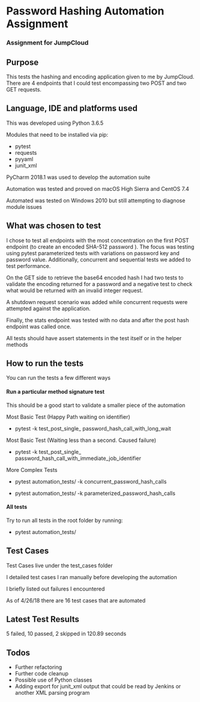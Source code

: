 # Password Hashing Automation Assignment

### Assignment for JumpCloud

## Purpose

This tests the hashing and encoding application 
given to me by JumpCloud. There are 4 endpoints that
I could test encompassing two POST and two GET requests.


## Language, IDE and platforms used

This was developed using Python 3.6.5

Modules that need to be installed via pip:

* pytest
* requests 
* pyyaml
* junit_xml

PyCharm 2018.1 was used to develop the automation suite

Automation was tested and proved on macOS High Sierra and
CentOS 7.4 

Automated was tested on Windows 2010 but still attempting to diagnose
module issues

## What was chosen to test

I chose to test all endpoints with the most concentration on the first
POST endpoint (to create an encoded SHA-512 password ). The focus was testing
using pytest parameterized tests with variations 
on password key and password value. Additionally, concurrent and 
sequential tests we added to test performance.

On the GET side to retrieve the base64 encoded hash I had two tests to validate
the encoding returned for a password and a negative test to check what would be
returned with an invalid integer request.

A shutdown request scenario was added while concurrent requests were attempted
against the application. 

Finally, the stats endpoint was tested with no data and after the post hash 
endpoint was called once.

All tests should have assert statements in the test itself or in the helper
methods

## How to run the tests

You can run the tests a few different ways

#### Run a particular method signature test 

This should be a good start to validate a smaller piece of the automation

Most Basic Test (Happy Path waiting on identifier)

* pytest -k test_post_single_
password_hash_call_with_long_wait

Most Basic Test (Waiting less than a second. Caused failure)

* pytest -k test_post_single_
password_hash_call_with_immediate_job_identifier

More Complex Tests

* pytest automation_tests/ -k concurrent_password_hash_calls

* pytest automation_tests/ -k parameterized_password_hash_calls

#### All tests

Try to run all tests in the root folder by running:

* pytest automation_tests/

## Test Cases

Test Cases live under the test_cases folder

I detailed test cases I ran manually before developing the automation

I briefly listed out failures I encountered

As of 4/26/18 there are 16 test cases that are automated

## Latest Test Results

5 failed, 10 passed, 2 skipped in 120.89 seconds

## Todos

* Further refactoring
* Further code cleanup
* Possible use of Python classes
* Adding export for junit_xml output that could be 
read by Jenkins or another XML parsing program


